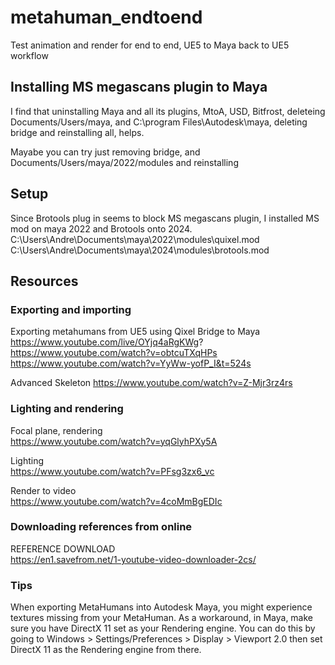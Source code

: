 # metahuman_endtoend
Test animation and render for end to end, UE5 to Maya back to UE5 workflow   

## Installing MS megascans plugin to Maya
I find that uninstalling Maya and all its plugins, MtoA, USD, Bitfrost, deleteing Documents/Users/maya, and C:\program Files\Autodesk\maya, deleting bridge and reinstalling all, helps.

Mayabe you can try just removing bridge, and Documents/Users/maya/2022/modules and reinstalling

## Setup
Since Brotools plug in seems to block MS megascans plugin, I installed MS mod on maya 2022 and Brotools onto 2024.
C:\Users\Andre\Documents\maya\2022\modules\quixel.mod
C:\Users\Andre\Documents\maya\2024\modules\brotools.mod


## Resources
### Exporting and importing
Exporting metahumans from UE5 using Qixel Bridge to Maya   
https://www.youtube.com/live/OYjq4aRgKWg?   
https://www.youtube.com/watch?v=obtcuTXqHPs   
https://www.youtube.com/watch?v=YyWw-yofP_I&t=524s   

Advanced Skeleton
https://www.youtube.com/watch?v=Z-Mjr3rz4rs   

### Lighting and rendering
Focal plane, rendering   
https://www.youtube.com/watch?v=yqGlyhPXy5A   

Lighting   
https://www.youtube.com/watch?v=PFsg3zx6_vc   

Render to video   
https://www.youtube.com/watch?v=4coMmBgEDIc   

### Downloading references from online
REFERENCE DOWNLOAD      
https://en1.savefrom.net/1-youtube-video-downloader-2cs/   

### Tips
When exporting MetaHumans into Autodesk Maya, you might experience textures missing from your MetaHuman.
As a workaround, in Maya, make sure you have DirectX 11 set as your Rendering engine. You can do this by going to Windows > Settings/Preferences > Display > Viewport 2.0 then set DirectX 11 as the Rendering engine from there.

